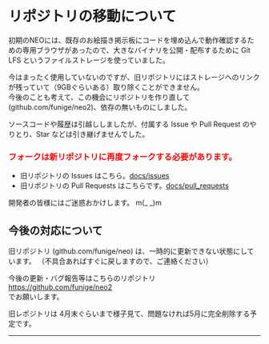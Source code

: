 # リポジトリの移動について
初期のNEOには、既存のお絵描き掲示板にコードを埋め込んで動作確認するための専用ブラウザがあったので、大きなバイナリを公開・配布するために Git LFS というファイルストレージを使っていました。

今はまったく使用していないのですが、旧リポジトリにはストレージへのリンクが残っていて（9GBぐらいある）取り除くことができません。  
今後のことも考えて、この機会にリポジトリを作り直して (github.com/funige/neo2)、依存の無いものにしました。

ソースコードや履歴は引越ししましたが、付属する Issue や Pull Request のやりとり、Star などは引き継げませんでした。

### <span style="color:red">フォークは新リポジトリに再度フォークする必要があります。</span>

- 旧リポジトリの Issues はこちら。[docs/issues](docs/issues)
- 旧リポジトリの Pull Requests はこちらです。[docs/pull_requests](docs/pull_requests)


開発者の皆様にはご迷惑おかけします。 m(_ _)m

## 今後の対応について
旧リポジトリ (github.com/funige/neo) は、一時的に更新できない状態にしています。
（不具合あればすぐに戻しますので、ご連絡ください）

今後の更新・バグ報告等はこちらのリポジトリ
    https://github.com/funige/neo2  
でお願いします。  

旧レポジトリは
4月末ぐらいまで様子見て、問題なければ5月に完全削除する予定です。

---


